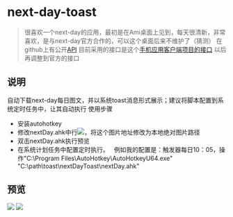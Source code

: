 # next-day-toast
> 很喜欢一个next-day的应用，最初是在Ami桌面上见到，每天很清新，非常喜欢，是与next-day官方合作的，可以这个桌面后来不维护了（猜测）
在github上有公开[API](https://github.com/NXMIX/nextday-public-api)
目前采用的接口是这个[手机应用客户端项目的接口](https://github.com/sanddudu/nextday-desktop)
以后再调整到官方的接口

## 说明
自动下载next-day每日图文，并以系统toast消息形式展示；建议将脚本配置到系统定时任务中，让其自动执行
使用步骤
* 安装autohotkey
* 修改nextDay.ahk中行<image placement="appLogoOverride" src="C:/path/toast/task/milk.png" />，将这个图片地址修改为本地绝对图片路径
* 双击nextDay.ahk执行预览
* 在系统计划任务中配置定时执行。
   例如我的配置是：触发器每日10：05，操作"C:\Program Files\AutoHotkey\AutoHotkeyU64.exe" "C:\path\toast\nextDayToast\nextDay.ahk"

## 预览
![](https://github.com/bjc5233/next-day-toast/raw/master/resources/nextDay20170706.png)
![](https://github.com/bjc5233/next-day-toast/raw/master/resources/nextDay20170704.png)



